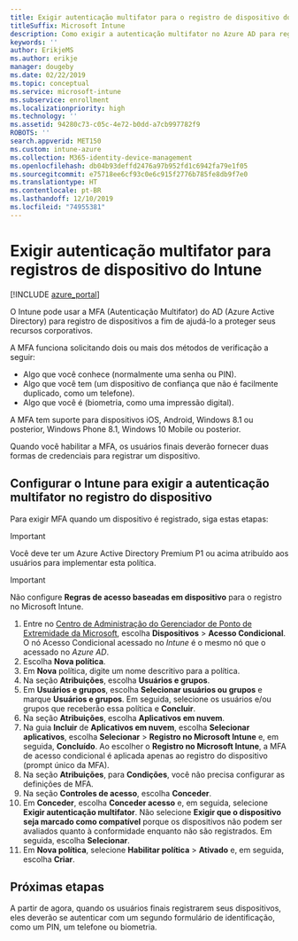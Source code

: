 ```yaml
---
title: Exigir autenticação multifator para o registro de dispositivo do Intune
titleSuffix: Microsoft Intune
description: Como exigir a autenticação multifator no Azure AD para registro de dispositivos do Intune.
keywords: ''
author: ErikjeMS
ms.author: erikje
manager: dougeby
ms.date: 02/22/2019
ms.topic: conceptual
ms.service: microsoft-intune
ms.subservice: enrollment
ms.localizationpriority: high
ms.technology: ''
ms.assetid: 94280c73-c05c-4e72-b0dd-a7cb997782f9
ROBOTS: ''
search.appverid: MET150
ms.custom: intune-azure
ms.collection: M365-identity-device-management
ms.openlocfilehash: db04b93deffd2476a97b952fd1c6942fa79e1f05
ms.sourcegitcommit: e75718ee6cf93c0e6c915f2776b785fe8db9f7e0
ms.translationtype: HT
ms.contentlocale: pt-BR
ms.lasthandoff: 12/10/2019
ms.locfileid: "74955381"
---
```

# <a name="require-multi-factor-authentication-for-intune-device-enrollments"></a>Exigir autenticação multifator para registros de dispositivo do Intune

[!INCLUDE [azure_portal](../includes/azure_portal.md)]

O Intune pode usar a MFA (Autenticação Multifator) do AD (Azure Active Directory) para registro de dispositivos a fim de ajudá-lo a proteger seus recursos corporativos.

A MFA funciona solicitando dois ou mais dos métodos de verificação a seguir:

- Algo que você conhece (normalmente uma senha ou PIN).
- Algo que você tem (um dispositivo de confiança que não é facilmente duplicado, como um telefone).
- Algo que você é (biometria, como uma impressão digital).

A MFA tem suporte para dispositivos iOS, Android, Windows 8.1 ou posterior, Windows Phone 8.1, Windows 10 Mobile ou posterior.

Quando você habilitar a MFA, os usuários finais deverão fornecer duas formas de credenciais para registrar um dispositivo.

## <a name="configure-intune-to-require-multi-factor-authentication-at-device-enrollment"></a>Configurar o Intune para exigir a autenticação multifator no registro do dispositivo

Para exigir MFA quando um dispositivo é registrado, siga estas etapas:

>[!Important]
>Você deve ter um Azure Active Directory Premium P1 ou acima atribuído aos usuários para implementar esta política.

>[!Important]
>Não configure **Regras de acesso baseadas em dispositivo** para o registro no Microsoft Intune.

1. Entre no [Centro de Administração do Gerenciador de Ponto de Extremidade da Microsoft](https://go.microsoft.com/fwlink/?linkid=2109431), escolha **Dispositivos** > **Acesso Condicional**. O nó Acesso Condicional acessado no *Intune* é o mesmo nó que o acessado no *Azure AD*.
2. Escolha **Nova política**.
3. Em **Nova** política, digite um nome descritivo para a política.
4. Na seção **Atribuições**, escolha **Usuários e grupos**. 
5. Em **Usuários e grupos**, escolha **Selecionar usuários ou grupos** e marque **Usuários e grupos**. Em seguida, selecione os usuários e/ou grupos que receberão essa política e **Concluir**.
6. Na seção **Atribuições**, escolha **Aplicativos em nuvem**.
7. Na guia **Incluir** de **Aplicativos em nuvem**, escolha **Selecionar aplicativos**, escolha **Selecionar** > **Registro no Microsoft Intune** e, em seguida, **Concluído**. Ao escolher o **Registro no Microsoft Intune**, a MFA de acesso condicional é aplicada apenas ao registro do dispositivo (prompt único da MFA).
8. Na seção **Atribuições**, para **Condições**, você não precisa configurar as definições de MFA.
9. Na seção **Controles de acesso**, escolha **Conceder**.
10. Em **Conceder**, escolha **Conceder acesso** e, em seguida, selecione **Exigir autenticação multifator**. Não selecione **Exigir que o dispositivo seja marcado como compatível** porque os dispositivos não podem ser avaliados quanto à conformidade enquanto não são registrados. Em seguida, escolha **Selecionar**.
11. Em **Nova política**, selecione **Habilitar política** > **Ativado** e, em seguida, escolha **Criar**.



## <a name="next-steps"></a>Próximas etapas

A partir de agora, quando os usuários finais registrarem seus dispositivos, eles deverão se autenticar com um segundo formulário de identificação, como um PIN, um telefone ou biometria.
